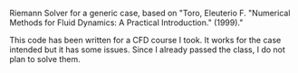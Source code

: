 Riemann Solver for a generic case, based on "Toro, Eleuterio F. "Numerical Methods for Fluid Dynamics: A Practical Introduction." (1999)."

This code has been written for a CFD course I took. It works for the case intended but it has some issues. Since I already passed the class, I do not plan to solve them.

